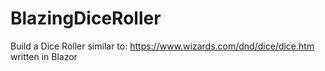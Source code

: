 # BlazingDiceRoller

Build a Dice Roller similar to: https://www.wizards.com/dnd/dice/dice.htm written in Blazor
